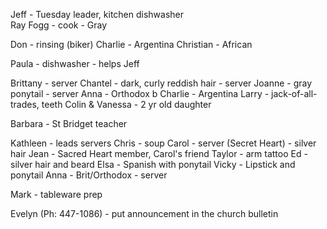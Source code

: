 
Jeff - Tuesday leader, kitchen dishwasher  
Ray Fogg - cook - Gray

Don - rinsing (biker)
Charlie - Argentina 
Christian - African 

Paula - dishwasher - helps Jeff

Brittany - server 
Chantel - dark, curly reddish hair - server
Joanne - gray ponytail - server
Anna - Orthodox 
b
Charlie - Argentina 
Larry - jack-of-all-trades, teeth 
Colin & Vanessa - 2 yr old daughter 

Barbara - St Bridget teacher 

Kathleen - leads servers
Chris - soup
Carol - server (Secret Heart) - silver hair
Jean - Sacred Heart member, Carol's friend 
Taylor - arm tattoo 
Ed - silver hair and beard 
Elsa - Spanish with ponytail 
Vicky - Lipstick and ponytail 
Anna - Brit/Orthodox - server

Mark - tableware prep

Evelyn (Ph: 447-1086) - put announcement in the church bulletin 